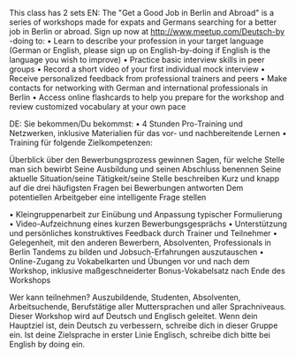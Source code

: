 This class has 2 sets EN: The "Get a Good Job in Berlin and Abroad" is a series of workshops made for expats and Germans searching for a better job in Berlin or abroad.
Sign up now at http://www.meetup.com/Deutsch-by -doing to:
• Learn to describe your profession in your target language (German or English, please sign up on English-by-doing if English is the language you wish to improve)
• Practice basic interview skills in peer groups
• Record a short video of your first individual mock interview
• Receive personalized feedback from professional trainers and peers
• Make contacts for networking with German and international professionals in Berlin
• Access online flashcards to help you prepare for the workshop and review customized vocabulary at your own pace

DE: Sie bekommen/Du bekommst:
• 4 Stunden Pro-Training und Netzwerken, inklusive Materialien für das vor- und nachbereitende Lernen
• Training für folgende Zielkompetenzen:


Überblick über den Bewerbungsprozess gewinnen
Sagen, für welche Stelle man sich bewirbt
Seine Ausbildung und seinen Abschluss benennen
Seine aktuelle Situation/seine Tätigkeit/seine Stelle beschreiben
Kurz und knapp auf die drei häufigsten Fragen bei Bewerbungen antworten
Dem potentiellen Arbeitgeber eine intelligente Frage stellen

• Kleingruppenarbeit zur Einübung und Anpassung typischer Formulierung
• Video-Aufzeichnung eines kurzen Bewerbungsgesprächs
• Unterstützung und persönliches konstruktives Feedback durch Trainer und Teilnehmer
• Gelegenheit, mit den anderen Bewerbern, Absolventen, Professionals in Berlin Tandems zu bilden und Jobsuch-Erfahrungen auszutauschen
• Online-Zugang zu Vokabelkarten und Übungen vor und nach dem Workshop, inklusive maßgeschneiderter Bonus-Vokabelsatz nach Ende des Workshops

Wer kann teilnehmen?
Auszubildende, Studenten, Absolventen, Arbeitsuchende, Berufstätige aller Muttersprachen und aller Sprachniveaus. Dieser Workshop wird auf Deutsch und Englisch geleitet. Wenn dein Hauptziel ist, dein Deutsch zu verbessern, schreibe dich in dieser Gruppe ein. Ist deine Zielsprache in erster Linie Englisch, schreibe dich bitte bei English by doing ein.
